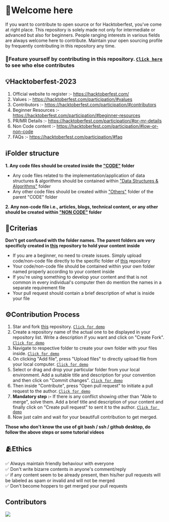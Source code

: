 # 🌸Welcome here
If you want to contribute to open source or for Hacktoberfest, you've come at right place. This repository is solely made not only for intermediate or advanced but also for beginners. People ranging interests in various fields are always welcome here to contribute. Maintain your open sourcing profile by frequently contributing in this repository any time.

### 👑Feature yourself by contributing in this repository. [`Click here`](https://github.com/RitamPaul/Beginner-Friendly/blob/main/CONTRIBUTING.md#contributors) to see who else contributes

## 💡Hacktoberfest-2023
1. Official website to register :- https://hacktoberfest.com/
2. Values :- https://hacktoberfest.com/participation/#values
3. Contributors :- https://hacktoberfest.com/participation/#contributors
4. Beginner Resources :- https://hacktoberfest.com/participation/#beginner-resources
5. PR/MR Details :- https://hacktoberfest.com/participation/#pr-mr-details
6. Non Code content :- https://hacktoberfest.com/participation/#low-or-non-code
7. FAQs :- https://hacktoberfest.com/participation/#faq

## ℹ️Folder structure
**1. Any code files should be created inside the ["CODE"](https://github.com/RitamPaul/Beginner-Friendly/tree/main/CODE) folder**
  + Any code files related to the implementation/application of data structures & algorithms should be contained within ["Data Structures & Algorithms"](https://github.com/RitamPaul/Beginner-Friendly/tree/main/CODE/Data%20Structures%20%26%20Algorithms) folder
  + Any other code files should be created within ["Others"](https://github.com/RitamPaul/Beginner-Friendly/tree/main/CODE/Others) folder of the parent "CODE" folder

**2. Any non-code file i.e., articles, blogs, technical content, or any other should be created within ["NON CODE"](https://github.com/RitamPaul/Beginner-Friendly/tree/main/NON%20CODE) folder**

## 📝Criterias
**Don't get confused with the folder names. The parent folders are very specificly created in [this](https://github.com/RitamPaul/Beginner-Friendly) repository to hold your content inside**
+ If you are a beginner, no need to create issues. Simply upload code/non-code file directly to the specific folder of [this](https://github.com/RitamPaul/Beginner-Friendly) repository
+ Your code/non-code file should be contained within your own folder named properly according to your content inside
+ If you're using something to develop your content and that is not common in every individual's computer then do mention the names in a separate requirement file
+ Your pull request should contain a brief description of what is inside your file

## ⚙️Contribution Process
1. Star and fork [this](https://github.com/RitamPaul/Beginner-Friendly) repository.  [`Click for demo`](https://github.com/RitamPaul/Beginner-Friendly/blob/main/img/fork.png?raw=true)
3. Create a repository name of the actual one to be displayed in your repository list. Write a description if you want and click on "Create Fork". [`Click for demo`](https://github.com/RitamPaul/Beginner-Friendly/blob/main/img/fork%20deatils%20within%20personal%20id.png?raw=true)
4. Navigate to respective folder to create your own folder with your files inside. [`Click for demo`](https://github.com/RitamPaul/Beginner-Friendly/blob/main/img/direct%20to%20particular%20folder.png?raw=true)
5. On clicking "Add file", press "Upload files" to directly upload file from your local computer. [`Click for demo`](https://github.com/RitamPaul/Beginner-Friendly/blob/main/img/directly%20upload%20using%20add%20file.png?raw=true)
6. Select or drag and drop your particular folder from your local environment. Add a suitable title and description for your convention and then click on "Commit changes". [`Click for demo`](https://github.com/RitamPaul/Beginner-Friendly/blob/main/img/drag%20and%20drop%20and%20commit.png?raw=true)
7. Then inside "Contribute", press "Open pull request" to initiate a pull request to the author. [`Click for demo`](https://github.com/RitamPaul/Beginner-Friendly/blob/main/img/open%20pull%20request.png?raw=true)
8. **Mandatory step :-** If there is any conflict showing other than "Able to merge", solve them. Add a brief title and description of your content and finally click on "Create pull request" to sent it to the author. [`Click for demo`](https://github.com/RitamPaul/Beginner-Friendly/blob/main/img/title%20description%20for%20pull%20request.png?raw=true)
9. Now just calm and wait for your beautifull contribution to get merged.

**Those who don't know the use of git bash / ssh / github desktop, do follow the above steps or some tutorial videos**

## 🫂Ethics
✅ Always maintain friendly behaviour with everyone <br>
✅ Don't write bizarre contents in anyone's comment/reply <br>
✅ if any content seem to be already present, then his/her pull requests will be labeled as spam or invalid and will not be merged <br>
✅ Don't become hoppers to get merged your pull requests <br>

## Contributors
<a href="https://github.com/RitamPaul/Beginner-Friendly/graphs/contributors">
  <img src="https://contrib.rocks/image?repo=RitamPaul/Beginner-Friendly" />
</a>

